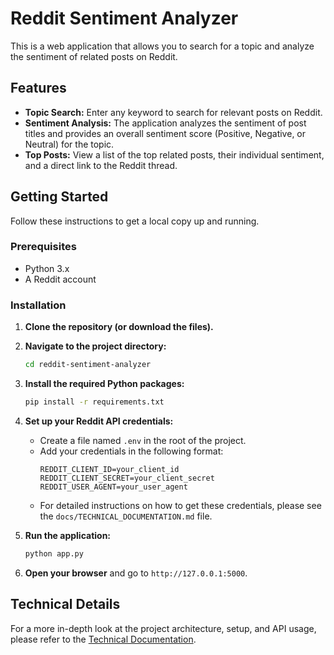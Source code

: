 # Reddit Sentiment Analyzer

This is a web application that allows you to search for a topic and analyze the sentiment of related posts on Reddit.

## Features

- **Topic Search:** Enter any keyword to search for relevant posts on Reddit.
- **Sentiment Analysis:** The application analyzes the sentiment of post titles and provides an overall sentiment score (Positive, Negative, or Neutral) for the topic.
- **Top Posts:** View a list of the top related posts, their individual sentiment, and a direct link to the Reddit thread.

## Getting Started

Follow these instructions to get a local copy up and running.

### Prerequisites

- Python 3.x
- A Reddit account

### Installation

1. **Clone the repository (or download the files).**

2. **Navigate to the project directory:**
   ```bash
   cd reddit-sentiment-analyzer
   ```

3. **Install the required Python packages:**
   ```bash
   pip install -r requirements.txt
   ```

4. **Set up your Reddit API credentials:**
   - Create a file named `.env` in the root of the project.
   - Add your credentials in the following format:
     ```
     REDDIT_CLIENT_ID=your_client_id
     REDDIT_CLIENT_SECRET=your_client_secret
     REDDIT_USER_AGENT=your_user_agent
     ```
   - For detailed instructions on how to get these credentials, please see the `docs/TECHNICAL_DOCUMENTATION.md` file.

5. **Run the application:**
   ```bash
   python app.py
   ```

6. **Open your browser** and go to `http://127.0.0.1:5000`.

## Technical Details

For a more in-depth look at the project architecture, setup, and API usage, please refer to the [Technical Documentation](./docs/TECHNICAL_DOCUMENTATION.md).
